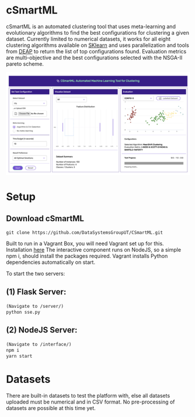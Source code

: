 # cSmartML
cSmartML is an automated clustering tool that uses meta-learning and evolutionary algorithms to find the best configurations for clustering a given dataset. Currently limited to numerical datasets, it works for all eight clustering algorithms available on [SKlearn](https://scikit-learn.org/stable/modules/clustering.html) and uses parallelization and tools from [DEAP](https://deap.readthedocs.io/en/master/index.html) to return the list of top configurations found. Evaluation metrics are multi-objective and the best configurations selected with the NSGA-II pareto scheme.

![Demo](https://github.com/DataSystemsGroupUT/CSmartML/blob/master/img/cSmartML.png?raw=true)

# Setup

## Download cSmartML
```
git clone https://github.com/DataSystemsGroupUT/CSmartML.git
```

Built to run in a Vagrant Box, you will need Vagrant set up for this. Installation [here](https://www.vagrantup.com/downloads.html)
The interactive component runs on NodeJS, so a simple npm i, should install the packages required. Vagrant installs Python dependencies automatically on start.

To start the two servers:

## (1) Flask Server:
```
(Navigate to /server/)
python sse.py
```

## (2) NodeJS Server:

```
(Navigate to /interface/)
npm i
yarn start
```

# Datasets

There are built-in datasets to test the platform with, else all datasets uploaded must be numerical and in CSV format. No pre-processing of datasets are possible at this time yet.
